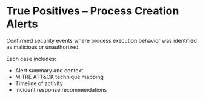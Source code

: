 # True Positives – Process Creation Alerts

Confirmed security events where process execution behavior was identified as malicious or unauthorized.

Each case includes:
- Alert summary and context
- MITRE ATT&CK technique mapping
- Timeline of activity
- Incident response recommendations

